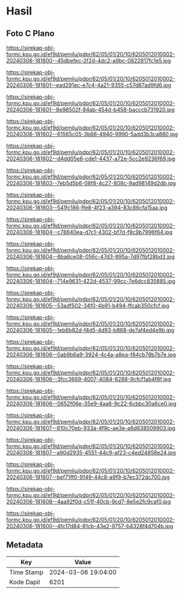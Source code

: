 # Hasil

## Foto C Plano

https://sirekap-obj-formc.kpu.go.id/ef9d/pemilu/pdpr/62/05/01/20/10/6205012010002-20240306-181600--45dbefec-2f2d-4dc2-a9bc-0822817fc1e5.jpg

https://sirekap-obj-formc.kpu.go.id/ef9d/pemilu/pdpr/62/05/01/20/10/6205012010002-20240306-181601--ead291ec-e7c4-4a21-9355-c57d87ad9fd6.jpg

https://sirekap-obj-formc.kpu.go.id/ef9d/pemilu/pdpr/62/05/01/20/10/6205012010002-20240306-181601--8e98502f-84ab-454d-b458-bacccb731920.jpg

https://sirekap-obj-formc.kpu.go.id/ef9d/pemilu/pdpr/62/05/01/20/10/6205012010002-20240306-181602--61565c05-3b66-4940-9990-5add3b3ca880.jpg

https://sirekap-obj-formc.kpu.go.id/ef9d/pemilu/pdpr/62/05/01/20/10/6205012010002-20240306-181602--d4dd05e6-cde1-4437-a72e-5cc2e9236f69.jpg

https://sirekap-obj-formc.kpu.go.id/ef9d/pemilu/pdpr/62/05/01/20/10/6205012010002-20240306-181603--7eb5d5b6-08f8-4c27-808c-9ad98149d2db.jpg

https://sirekap-obj-formc.kpu.go.id/ef9d/pemilu/pdpr/62/05/01/20/10/6205012010002-20240306-181603--541fc186-ffe8-4f23-a394-83c86cfa15aa.jpg

https://sirekap-obj-formc.kpu.go.id/ef9d/pemilu/pdpr/62/05/01/20/10/6205012010002-20240306-181604--c78840ea-d7c1-4302-bf7d-f9c9b7996f64.jpg

https://sirekap-obj-formc.kpu.go.id/ef9d/pemilu/pdpr/62/05/01/20/10/6205012010002-20240306-181604--8ba6ce08-056c-47d3-895a-7d97fbf28bd3.jpg

https://sirekap-obj-formc.kpu.go.id/ef9d/pemilu/pdpr/62/05/01/20/10/6205012010002-20240306-181604--714e9631-422d-4537-99cc-7e6dcc835885.jpg

https://sirekap-obj-formc.kpu.go.id/ef9d/pemilu/pdpr/62/05/01/20/10/6205012010002-20240306-181605--53adf502-34f0-4b91-b494-ffcab350cfcf.jpg

https://sirekap-obj-formc.kpu.go.id/ef9d/pemilu/pdpr/62/05/01/20/10/6205012010002-20240306-181605--1eb6b82d-f4d5-4d93-b868-de7af4ed4e9b.jpg

https://sirekap-obj-formc.kpu.go.id/ef9d/pemilu/pdpr/62/05/01/20/10/6205012010002-20240306-181606--0ab9b6a9-3924-4c4a-a8ea-f84cb78b7b7e.jpg

https://sirekap-obj-formc.kpu.go.id/ef9d/pemilu/pdpr/62/05/01/20/10/6205012010002-20240306-181606--3fcc3669-4007-4084-8288-9cfcf1ab4f8f.jpg

https://sirekap-obj-formc.kpu.go.id/ef9d/pemilu/pdpr/62/05/01/20/10/6205012010002-20240306-181606--0652f06e-35e9-4aa6-9c22-6cbbc30a6ce0.jpg

https://sirekap-obj-formc.kpu.go.id/ef9d/pemilu/pdpr/62/05/01/20/10/6205012010002-20240306-181607--810c70eb-933a-4f9c-ae3e-a6d638509903.jpg

https://sirekap-obj-formc.kpu.go.id/ef9d/pemilu/pdpr/62/05/01/20/10/6205012010002-20240306-181607--a90d2935-4551-44c9-af23-c4ed24858e24.jpg

https://sirekap-obj-formc.kpu.go.id/ef9d/pemilu/pdpr/62/05/01/20/10/6205012010002-20240306-181607--bef71ff0-9149-44c8-a9f9-b7ec372dc700.jpg

https://sirekap-obj-formc.kpu.go.id/ef9d/pemilu/pdpr/62/05/01/20/10/6205012010002-20240306-181608--4aa92f0d-c51f-40cb-9cd7-8e5e2fc9caf0.jpg

https://sirekap-obj-formc.kpu.go.id/ef9d/pemilu/pdpr/62/05/01/20/10/6205012010002-20240306-181600--4fc17d84-81cb-43e2-9757-b4328f4d704b.jpg


## Metadata

| Key        | Value               |
| ---------- | ------------------- |
| Time Stamp | 2024-03-06 19:04:00 |
| Kode Dapil | 6201                |



